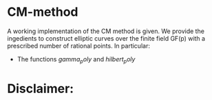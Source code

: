 # CM-method

A working implementation of the CM method is given.
We provide the ingedients to construct elliptic curves over the finite field GF(p) with a prescribed number of 
rational points. In particular:
  - The functions $gamma_poly$ and $hilbert_poly$ 

# Disclaimer:
